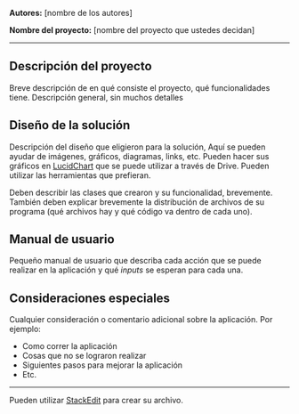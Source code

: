 **Autores:** [nombre de los autores]

**Nombre del proyecto:** [nombre del proyecto que ustedes decidan]

---

## Descripción del proyecto

Breve descripción de en qué consiste el proyecto, qué funcionalidades tiene. Descripción general, sin muchos detalles

## Diseño de la solución

Descripción del diseño que eligieron para la solución, Aquí se pueden ayudar de imágenes, gráficos, diagramas, links, etc. Pueden hacer sus gráficos en [LucidChart](https://www.lucidchart.com) que se puede utilizar a través de Drive. Pueden utilizar las herramientas que prefieran.

Deben describir las clases que crearon y su funcionalidad, brevemente. También deben explicar brevemente la distribución de archivos de su programa (qué archivos hay y qué código va dentro de cada uno).

## Manual de usuario

Pequeño manual de usuario que describa cada acción que se puede realizar en la aplicación y qué _inputs_ se esperan para cada una.

## Consideraciones especiales

Cualquier consideración o comentario adicional sobre la aplicación. Por ejemplo:

- Como correr la aplicación
- Cosas que no se lograron realizar
- Siguientes pasos para mejorar la aplicación
- Etc.

---

Pueden utilizar [StackEdit](https://stackedit.io/) para crear su archivo.
